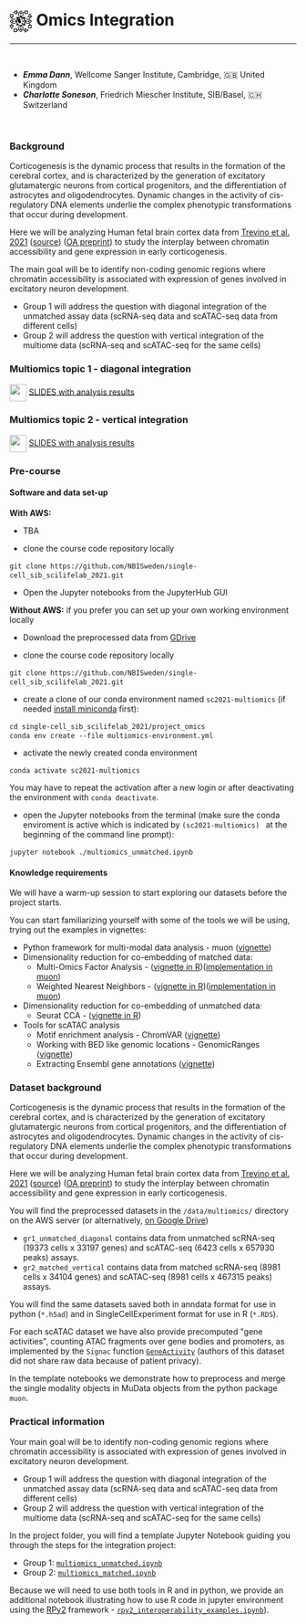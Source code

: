 # <img border="0" src="../logos/omics_integration.png" width="40" height="40" style="vertical-align:middle;"> Omics Integration
***

<br/>

- __*Emma Dann*__, Wellcome Sanger Institute, Cambridge, 🇬🇧 United Kingdom
- __*Charlotte Soneson*__, Friedrich Miescher Institute, SIB/Basel, 🇨🇭 Switzerland

<br/>

### Background

Corticogenesis is the dynamic process that results in the formation of the cerebral cortex, and is characterized by the generation of excitatory glutamatergic neurons from cortical progenitors, and the differentiation of astrocytes and oligodendrocytes. Dynamic changes in the activity of cis-regulatory DNA elements underlie the complex phenotypic transformations that occur during development.

Here we will be analyzing Human fetal brain cortex data from [Trevino et al. 2021](https://www.sciencedirect.com/science/article/abs/pii/S0092867421009429) ([source](https://github.com/GreenleafLab/brainchromatin)) ([OA preprint](https://www.biorxiv.org/content/10.1101/2020.12.29.424636v2.full)) to study the interplay between chromatin accessibility and gene expression in early corticogenesis.

The main goal will be to identify non-coding genomic regions where chromatin accessibility is associated with expression of genes involved in excitatory neuron development.

* Group 1 will address the question with diagonal integration of the unmatched assay data (scRNA-seq data and scATAC-seq data from different cells)
* Group 2 will address the question with vertical integration of the multiome data (scRNA-seq and scATAC-seq for the same cells)

### Multiomics topic 1 - diagonal integration
<img border="0" src="https://www.svgrepo.com/show/165459/business-presentation.svg" width="30" height="30" style="vertical-align:middle;"> [SLIDES with analysis results](Multiomics_group1.pdf)


### Multiomics topic 2 - vertical integration
<img border="0" src="https://www.svgrepo.com/show/165459/business-presentation.svg" width="30" height="30" style="vertical-align:middle;"> [SLIDES with analysis results](Multiomics_group2.pdf)

### Pre-course

#### Software and data set-up 

**With AWS:** 

- TBA

- clone the course code repository locally
```
git clone https://github.com/NBISweden/single-cell_sib_scilifelab_2021.git
```

- Open the Jupyter notebooks from the JupyterHub GUI

**Without AWS:** if you prefer you can set up your own working environment locally

- Download the preprocessed data from [GDrive](https://drive.google.com/drive/folders/1YjHfhxk2Z62pTEOTu27G-AgKqQawKEBT?usp=sharing) 

- clone the course code repository locally
```
git clone https://github.com/NBISweden/single-cell_sib_scilifelab_2021.git
```

- create a clone of our conda environment named `sc2021-multiomics` (if needed [install miniconda](https://conda.io/projects/conda/en/latest/user-guide/install/index.html) first):
```
cd single-cell_sib_scilifelab_2021/project_omics
conda env create --file multiomics-environment.yml
```

- activate the newly created conda environment
```
conda activate sc2021-multiomics
```

You may have to repeat the activation after a new login or after deactivating the environment with `conda deactivate`.

- open the Jupyter notebooks from the terminal (make sure the conda enviroment is active which is indicated by `(sc2021-multiomics) ` at the beginning of the command line prompt):
```
jupyter notebook ./multiomics_unmatched.ipynb
```


#### Knowledge requirements

We will have a warm-up session to start exploring our datasets before the project starts. 

You can start familiarizing yourself with some of the tools we will be using, trying out the examples in vignettes:

* Python framework for multi-modal data analysis - muon ([vignette](https://muon-tutorials.readthedocs.io/en/latest/single-cell-rna-atac/index.html))
* Dimensionality reduction for co-embedding of matched data:
  * Multi-Omics Factor Analysis - ([vignette in R](https://raw.githack.com/bioFAM/MOFA2_tutorials/master/R_tutorials/10x_scRNA_scATAC.html))([implementation in muon](https://muon.readthedocs.io/en/latest/omics/multi.html#multi-omics-factor-analysis))
  * Weighted Nearest Neighbors - ([vignette in R](https://satijalab.org/seurat/articles/weighted_nearest_neighbor_analysis.html#wnn-analysis-of-10x-multiome-rna-atac-1))([implementation in muon](https://muon.readthedocs.io/en/latest/omics/multi.html#weighted-nearest-neighbours))
* Dimensionality reduction for co-embedding of unmatched data:
  * Seurat CCA - ([vignette in R](https://satijalab.org/seurat/articles/atacseq_integration_vignette.html))
* Tools for scATAC analysis
  * Motif enrichment analysis - ChromVAR ([vignette](https://greenleaflab.github.io/chromVAR/articles/Introduction.html))
  * Working with BED like genomic locations - GenomicRanges ([vignette](https://bioconductor.org/packages/release/bioc/vignettes/GenomicRanges/inst/doc/GenomicRangesIntroduction.html))
  * Extracting Ensembl gene annotations ([vignette](https://bioconductor.org/packages/release/bioc/vignettes/ensembldb/inst/doc/ensembldb.html#1_Introduction))

### Dataset background

Corticogenesis is the dynamic process that results in the formation of the cerebral cortex, and is characterized by the generation of excitatory glutamatergic neurons from cortical progenitors, and the differentiation of astrocytes and oligodendrocytes. Dynamic changes in the activity of cis-regulatory DNA elements underlie the complex phenotypic transformations that occur during development.

Here we will be analyzing Human fetal brain cortex data from [Trevino et al. 2021](https://www.sciencedirect.com/science/article/abs/pii/S0092867421009429) ([source](https://github.com/GreenleafLab/brainchromatin)) ([OA preprint](https://www.biorxiv.org/content/10.1101/2020.12.29.424636v2.full)) to study the interplay between chromatin accessibility and gene expression in early corticogenesis.

You will find the preprocessed datasets in the `/data/multiomics/` directory on the AWS server (or alternatively, [on Google Drive](https://drive.google.com/drive/folders/1YjHfhxk2Z62pTEOTu27G-AgKqQawKEBT?usp=sharing))

* `gr1_unmatched_diagonal` contains data from unmatched scRNA-seq (19373 cells x 33197 genes) and scATAC-seq (6423 cells x 657930 peaks) assays.  
* `gr2_matched_vertical` contains data from matched scRNA-seq (8981 cells x 34104 genes) and scATAC-seq (8981 cells x 467315 peaks) assays.

You will find the same datasets saved both in anndata format for use in python (`*.h5ad`) and in SingleCellExperiment format for use in R (`*.RDS`). 

For each scATAC dataset we have also provide precomputed "gene activities", counting ATAC fragments over gene bodies and promoters, as implemented by the `Signac` function [`GeneActivity`](https://satijalab.org/signac/reference/geneactivity) (authors of this dataset did not share raw data because of patient privacy).

In the template notebooks we demonstrate how to preprocess and merge the single modality objects in MuData objects from the python package `muon`.

### Practical information

Your main goal will be to identify non-coding genomic regions where chromatin accessibility is associated with expression of genes involved in excitatory neuron development.

* Group 1 will address the question with diagonal integration of the unmatched assay data (scRNA-seq data and scATAC-seq data from different cells)
* Group 2 will address the question with vertical integration of the multiome data (scRNA-seq and scATAC-seq for the same cells)

In the project folder, you will find a template Jupyter Notebook guiding you through the steps for the integration project:

* Group 1: [`multiomics_unmatched.ipynb`](https://github.com/NBISweden/single-cell_sib_scilifelab_2021/blob/main/project_omics/multiomics_unmatched.ipynb)
* Group 2: [`multiomics_matched.ipynb`](https://github.com/NBISweden/single-cell_sib_scilifelab_2021/blob/main/project_omics/multiomics_matched.ipynb)

Because we will need to use both tools in R and in python, we provide an additional notebook illustrating how to use R code in jupyter environment using the [RPy2](https://rpy2.github.io/) framework - [`rpy2_interoperability_examples.ipynb`](https://github.com/NBISweden/single-cell_sib_scilifelab_2021/blob/main/project_omics/rpy2_interoperability_examples.ipynb)). 

<!-- 
### Milestone 1:

1.1.

1.2.

1.3.

1.4.

<br/>

### Milestone 2:

2.1.

2.2.

2.3.

2.4.

2.5.

<br/>

### Milestone 3:

3.1.

3.2.

3.3.

<br/>

### Milestone 4:

4.1.

4.2.

4.3.

4.4.

4.5.

<br/>

### Milestone 5:

5.1.

5.2.

5.3.

<br/>

### Milestone 6:

6.1.

6.2.

6.3.

<br/>

### Milestone 7:

7.1.

7.2.

7.3.

<br/>

### Milestone 8:

8.1.1.

8.1.2.

8.1.3.

8.1.4.

8.1.5.
 -->
